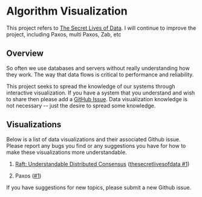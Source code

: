 Algorithm Visualization
========================
This project refers to [The Secret Lives of Data](https://github.com/benbjohnson/thesecretlivesofdata).
I will continue to improve the project, including Paxos, multi Paxos, Zab, etc

## Overview

So often we use databases and servers without really understanding how they work.
The way that data flows is critical to performance and reliability.

This project seeks to spread the knowledge of our systems through interactive visualization.
If you have a system that you understand and wish to share then please add a [GitHub Issue](https://github.com/shihuili1218/visual/issues).
Data visualization knowledge is not necessary -- just the desire to spread some knowledge.


## Visualizations

Below is a list of data visualizations and their associated Github issue.
Please report any bugs you find or any suggestions you have for how to make these visualizations more understandable.

1. [Raft: Understandable Distributed Consensus](http://thesecretlivesofdata.com/raft) ([thesecretlivesofdata #1](https://github.com/benbjohnson/thesecretlivesofdata/issues/1))

2. Paxos ([#1](https://github.com/shihuili1218/visual/issues/1))
   
If you have suggestions for new topics, please submit a new Github issue.
